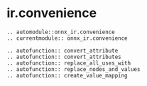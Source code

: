 # ir.convenience

```{eval-rst}
.. automodule::onnx_ir.convenience
.. currentmodule:: onnx_ir.convenience
```


```{eval-rst}
.. autofunction:: convert_attribute
.. autofunction:: convert_attributes
.. autofunction:: replace_all_uses_with
.. autofunction:: replace_nodes_and_values
.. autofunction:: create_value_mapping
```
